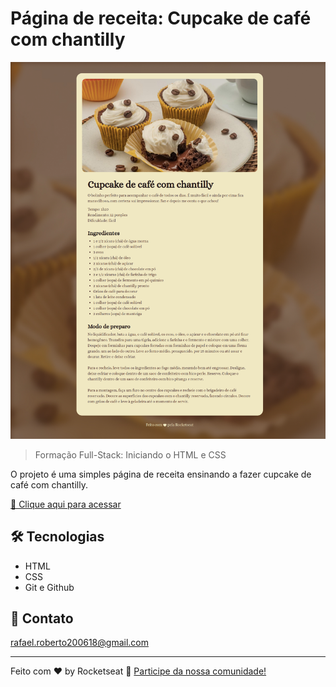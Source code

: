 # Página de receita: Cupcake de café com chantilly

![preview](./.github/preview.png)

> Formação Full-Stack: Iniciando o HTML e CSS

O projeto é uma simples página de receita ensinando a fazer cupcake de café com chantilly.


[🔗 Clique aqui para acessar](https://fel1324.github.io/PaginaReceita/)


## 🛠️ Tecnologias

- HTML
- CSS
- Git e Github


## 💚 Contato

rafael.roberto200618@gmail.com

---

Feito com ♥ by Rocketseat :wave: [Participe da nossa comunidade!](https://discord.gg/rocketseat)